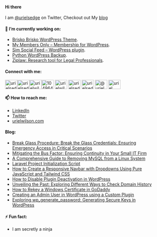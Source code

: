 #### Hi there

<!--
**devuri/devuri** is a ✨ _special_ ✨ repository because its `README.md` (this file) appears on your GitHub profile.
-->
I am [@urielsedge](https://twitter.com/urielsedge) on Twitter, Checkout out My [blog](http://urielwilson.com/)

#### 🔭 I’m currently working on:
* [Brisko Brisko WordPress Theme](https://wordpress.org/themes/brisko/).
* [My Members Only – Membership for WordPress](https://wordpress.org/plugins/iceyi-members-only/).
* [Sim Social Feed – WordPress plugin](https://wordpress.org/plugins/sim-social-feed/).
* [Python WordPress Backup](https://github.com/devuri/python-wpbackup).
* [Ziplaw: Research tool for Legal Professionals](http://ziplaw.com/).

<!-- #### 👯 I’m looking to collaborate on ...-->

#### Connect with me:
<p align="left">
<a href="https://codepen.io/devuri" target="blank"><img align="center" src="https://raw.githubusercontent.com/rahuldkjain/github-profile-readme-generator/master/src/images/icons/Social/codepen.svg" alt="urielsedge" height="30" width="40" /></a><a href="https://twitter.com/urielsedge" target="blank"><img align="center" src="https://raw.githubusercontent.com/rahuldkjain/github-profile-readme-generator/master/src/images/icons/Social/twitter.svg" alt="urielsedge" height="30" width="40" /></a><a href="https://linkedin.com/in/urielwilson" target="blank"><img align="center" src="https://raw.githubusercontent.com/rahuldkjain/github-profile-readme-generator/master/src/images/icons/Social/linked-in-alt.svg" alt="urielwilson" height="30" width="40" /></a><a href="https://stackoverflow.com/users/10496432" target="blank"><img align="center" src="https://raw.githubusercontent.com/rahuldkjain/github-profile-readme-generator/master/src/images/icons/Social/stack-overflow.svg" alt="10496432" height="30" width="40" /></a>
<a href="https://kaggle.com/urielwilson" target="blank"><img align="center" src="https://raw.githubusercontent.com/rahuldkjain/github-profile-readme-generator/master/src/images/icons/Social/kaggle.svg" alt="urielwilson" height="30" width="40" /></a>
<a href="https://instagram.com/urielsedge" target="blank"><img align="center" src="https://raw.githubusercontent.com/rahuldkjain/github-profile-readme-generator/master/src/images/icons/Social/instagram.svg" alt="urielsedge" height="30" width="40" /></a>
<a href="https://dribbble.com/urielsedge" target="blank"><img align="center" src="https://raw.githubusercontent.com/rahuldkjain/github-profile-readme-generator/master/src/images/icons/Social/dribbble.svg" alt="urielsedge" height="30" width="40" /></a>
<a href="https://medium.com/@urielsedge" target="blank"><img align="center" src="https://raw.githubusercontent.com/rahuldkjain/github-profile-readme-generator/master/src/images/icons/Social/medium.svg" alt="@urielsedge" height="30" width="40" /></a>
<a href="https://www.youtube.com/channel/UCBOOtQdEGNS71R2cDmn5uQQ" target="blank"><img align="center" src="https://raw.githubusercontent.com/rahuldkjain/github-profile-readme-generator/master/src/images/icons/Social/youtube.svg" alt="uriel wilson" height="30" width="40" /></a>
</p>


<!-- #### 💬 Ask me about ... -->

#### 📫 How to reach me:
* [LinkedIn](https://jm.linkedin.com/in/urielwilson)
* [Twitter](https://twitter.com/urielsedge)
* [urielwilson.com](http://urielwilson.com/)

#### Blog:
<!-- BLOG-POST-LIST:START -->
- [Break Glass Procedure: Break the Glass Credentials: Ensuring Emergency Access in Critical Scenarios](https://urielwilson.com/break-the-glass-credentials-ensuring-emergency-access-in-critical-scenarios/)
- [Mitigating the Bus Factor: Ensuring Continuity in Your Small IT Firm](https://urielwilson.com/mitigating-the-bus-factor-ensuring-continuity-in-your-small-it-firm/)
- [A Comprehensive Guide to Removing MySQL from a Linux System](https://urielwilson.com/a-comprehensive-guide-to-removing-mysql-from-a-linux-system/)
- [Laravel Project Initialization Script](https://urielwilson.com/laravel-project-initialization-script/)
- [How to Create a Responsive Navbar with Dropdowns Using Pure JavaScript and Tailwind CSS](https://urielwilson.com/ow-to-create-a-responsive-navbar-with-dropdowns-using-pure-javascript-and-tailwind-css/)
- [How to Disable Plugin Deactivation in WordPress](https://urielwilson.com/how-to-disable-plugin-deactivation-in-wordpress/)
- [Unveiling the Past: Exploring Different Ways to Check Domain History](https://urielwilson.com/unveiling-the-past-exploring-different-ways-to-check-domain-history/)
- [How to Rekey a Windows Certificate in GoDaddy](https://urielwilson.com/how-to-rekey-a-windows-certificate-in-godaddy/)
- [Creating an Admin User in WordPress using a Custom Plugin](https://urielwilson.com/creating-an-admin-user-in-wordpress-using-a-custom-plugin/)
- [Exploring wp_generate_password: Generating Secure Keys in WordPress](https://urielwilson.com/1672-2/)
<!-- BLOG-POST-LIST:END -->


#### ⚡ Fun fact:
* I am secretly a ninja 


